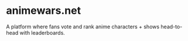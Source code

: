 # animewars.net
A platform where fans vote and rank anime characters + shows head-to-head with leaderboards.
